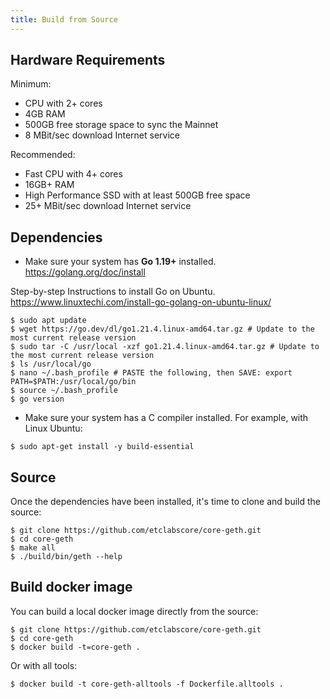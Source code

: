 ```yaml
---
title: Build from Source
---
```


## Hardware Requirements

Minimum:

* CPU with 2+ cores
* 4GB RAM
* 500GB free storage space to sync the Mainnet
* 8 MBit/sec download Internet service

Recommended:

* Fast CPU with 4+ cores
* 16GB+ RAM
* High Performance SSD with at least 500GB free space
* 25+ MBit/sec download Internet service

## Dependencies

- Make sure your system has __Go 1.19+__ installed. https://golang.org/doc/install

Step-by-step Instructions to install Go on Ubuntu. https://www.linuxtechi.com/install-go-golang-on-ubuntu-linux/

```shell
$ sudo apt update
$ wget https://go.dev/dl/go1.21.4.linux-amd64.tar.gz # Update to the most current release version
$ sudo tar -C /usr/local -xzf go1.21.4.linux-amd64.tar.gz # Update to the most current release version
$ ls /usr/local/go
$ nano ~/.bash_profile # PASTE the following, then SAVE: export PATH=$PATH:/usr/local/go/bin
$ source ~/.bash_profile
$ go version
```

- Make sure your system has a C compiler installed. For example, with Linux Ubuntu:

```shell
$ sudo apt-get install -y build-essential
```

## Source

Once the dependencies have been installed, it's time to clone and build the source:

```shell
$ git clone https://github.com/etclabscore/core-geth.git
$ cd core-geth
$ make all
$ ./build/bin/geth --help
```

## Build docker image

You can build a local docker image directly from the source:

```shell
$ git clone https://github.com/etclabscore/core-geth.git
$ cd core-geth
$ docker build -t=core-geth .
```

Or with all tools:

```shell
$ docker build -t core-geth-alltools -f Dockerfile.alltools .
```
